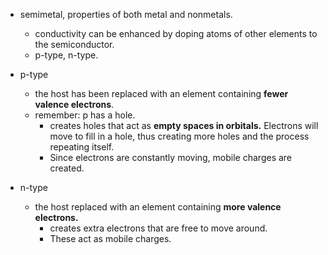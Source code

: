 
- semimetal, properties of both metal and nonmetals.
	- conductivity can be enhanced by doping atoms of other elements to the semiconductor.
	- p-type, n-type.

- p-type
	- the host has been replaced with an element containing **fewer valence electrons**.
	- remember: p has a hole.
		- creates holes that act as **empty spaces in orbitals.** Electrons will move to fill in a hole, thus creating more holes and the process repeating itself.
		- Since electrons are constantly moving, mobile charges are created.
- n-type
	- the host replaced with an element containing **more valence electrons.**
		- creates extra electrons that are free to move around.
		- These act as mobile charges.


